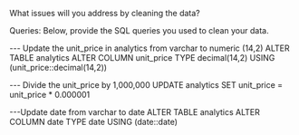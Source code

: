 What issues will you address by cleaning the data?



Queries:
Below, provide the SQL queries you used to clean your data.

--- Update the unit_price in analytics from varchar to numeric (14,2)
ALTER TABLE analytics
ALTER COLUMN unit_price TYPE decimal(14,2)
USING (unit_price::decimal(14,2))

--- Divide the unit_price by 1,000,000
UPDATE analytics
SET unit_price = unit_price * 0.000001

---Update date from varchar to date
ALTER TABLE analytics
ALTER COLUMN date TYPE date
USING (date::date)
